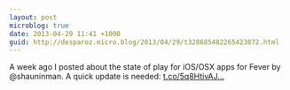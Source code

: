 ```yaml
---
layout: post
microblog: true
date: 2013-04-29 11:41 +1000
guid: http://desparoz.micro.blog/2013/04/29/t328685482265423872.html
---
```

A week ago I posted about the state of play for iOS/OSX apps for Fever by @shauninman. A quick update is needed: [t.co/5q8HtivAJ...](http://t.co/5q8HtivAJk)
